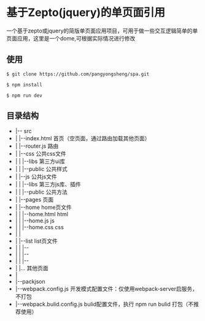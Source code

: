 # 基于Zepto(jquery)的单页面引用

一个基于zepto或jquery的简版单页面应用项目，可用于做一些交互逻辑简单的单页面应用，这里是一个dome,可根据实际情况进行修改

## 使用

    $ git clone https://github.com/pangyongsheng/spa.git

    $ npm install

    $ npm run dev

## 目录结构
* |-- src
* |    |--index.html             首页（空页面，通过路由加载其他页面）
* |    |--router.js              路由
* |    |--css                    公共css文件
* |    |   |--libs               第三方ui库
* |    |   |--public             公共样式
* |    |--js                     公共js文件
* |    |   |--libs               第三方js库、插件
* |    |   |--public             公共方法
* |    |--pages                  页面
* |          |--home             home页文件
* |          |   |--home.html    html
* |          |   |--home.js      js
* |          |   |--home.css     css
* |          |
* |          |--list             list页文件
* |          |   |--
* |          |   |--
* |          |   |--
* |          |...                其他页面
* |
* |--packjson                     
* |--webpack.config.js           开发模式配置文件：仅使用webpack-server启服务，不打包    
* |--webpack.bulid.config.js     bulid配置文件，执行 npm run bulid 打包（不推荐使用）
